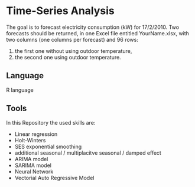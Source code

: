 # Time-Series Analysis

The goal is to forecast electricity consumption (kW) for 17/2/2010.
Two forecasts should be returned, in one Excel file entitled YourName.xlsx, with two columns (one columns
per forecast) and 96 rows:
1. the first one without using outdoor temperature,
2. the second one using outdoor temperature.

## Language
R language
## Tools
In this Repository the used skills are:

* Linear regression
* Holt-Winters
* SES exponential smoothing
* additional seasonal / multiplacitve seasonal / damped effect
* ARIMA model
* SARIMA model
* Neural Network
* Vectorial Auto Regressive Model
